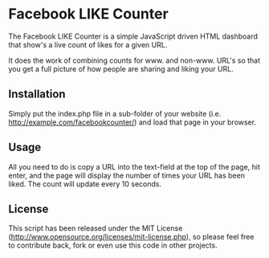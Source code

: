 Facebook LIKE Counter
=====================

The Facebook LIKE Counter is a simple JavaScript driven HTML dashboard that show's a live count of likes for a given URL.

It does the work of combining counts for www. and non-www. URL's so that you get a full picture of how people are sharing and liking your URL.

Installation
------------

Simply put the index.php file in a sub-folder of your website (i.e. http://example.com/facebookcounter/) and load that page in your browser.

Usage
-----

All you need to do is copy a URL into the text-field at the top of the page, hit enter, and the page will display the number of times your URL has been liked. The count will update every 10 seconds.

License
-------

This script has been released under the MIT License (http://www.opensource.org/licenses/mit-license.php), so please feel free to contribute back, fork or even use this code in other projects.